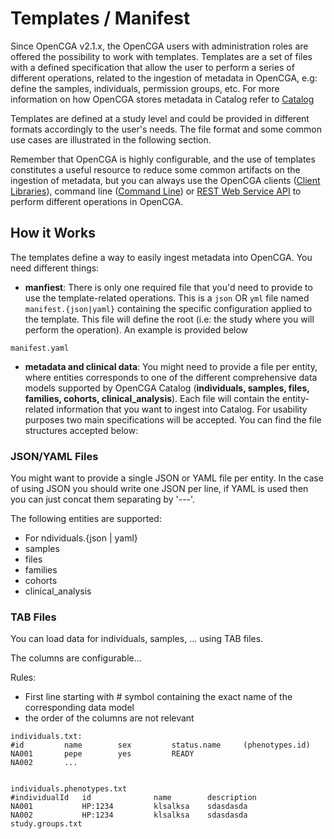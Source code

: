 # Templates / Manifest

Since OpenCGA v2.1.x, the OpenCGA users with administration roles are offered the possibility to work with templates. Templates are a set of files with a defined specification that allow the user to perform a series of different operations, related to the ingestion of metadata in OpenCGA, e.g: define the samples, individuals,  permission groups, etc. For more information on how OpenCGA stores metadata in Catalog refer to [Catalog](../../components-1/catalog/)

Templates are defined at a study level and could be provided in different formats accordingly to the user's needs. The file format and some common use cases are illustrated in the following section.

Remember that OpenCGA is highly configurable, and the use of templates constitutes a useful resource to reduce some common artifacts on the ingestion of metadata, but you can always use the OpenCGA clients \([Client Libraries](../../using-opencga/client-libraries/)\), command line \([Command Line](../../using-opencga/command-line.md)\) or [REST Web Service API](../../using-opencga/restful-web-service-api.md) to perform different operations in OpenCGA. 

## How it Works

The templates define a way to easily ingest metadata into OpenCGA. You need different things:

* **manfiest**: There is only one required file that you'd need to provide to use the template-related operations. This is a  `json` OR `yml` file named  `manifest.{json|yaml}` containing the specific configuration applied to the template. This file will define the root \(i.e: the study where you will perform the operation\). An example is provided below

```text
manifest.yaml

```

* **metadata and clinical data**: You might need to provide a file per entity, where entities corresponds to one of the different comprehensive data models supported by OpenCGA Catalog \(**individuals, samples, files, families, cohorts, clinical\_analysis**\). Each file will contain the entity-related information that you want to ingest into Catalog. For usability purposes two main specifications will be accepted. You can find the file structures accepted below:

### JSON/YAML Files

You might want to provide a single JSON or YAML file per entity. In the case of using JSON you should write one JSON per line, if YAML is used then you can just concat them separating by '---'.

The following entities are supported:

* For  ndividuals.{json \| yaml}  
* samples
* files
* families
* cohorts
* clinical\_analysis



### TAB Files

You can load data for individuals, samples, ... using TAB files.

The columns are configurable...

Rules:

* First line starting with \# symbol containing the exact name of the corresponding data model
* the order of the columns are not relevant

```text
individuals.txt:
#id         name        sex         status.name     (phenotypes.id)
NA001       pepe        yes         READY           
NA002       ...


individuals.phenotypes.txt
#individualId   id              name        description
NA001           HP:1234         klsalksa    sdasdasda
NA002           HP:1234         klsalksa    sdasdasda
study.groups.txt
```

